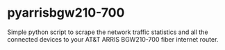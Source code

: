 # pyarrisbgw210-700

Simple python script to scrape the network traffic statistics  and all the connected devices to your AT&T ARRIS BGW210-700 fiber internet router.
